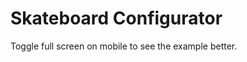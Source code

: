 # Skateboard Configurator

Toggle full screen on mobile to see the example better.

<live-code src="./example.html"></live-code>

<script>
  if (window.innerWidth > 720) {
    // A small hack to scale the size of the demo to make it easier to view inside the live-code preview.
    const livecode = document.querySelector('live-code')

    // const iframe = livecode.shadowRoot.querySelector('iframe')
    // iframe.style.width = "200%"
    // iframe.style.height = "200%"

    // const preview = livecode.shadowRoot.querySelector('.live-code-preview')
    // preview.style.overflow = 'hidden'

    const style = document.createElement('style')
    livecode.shadowRoot.append(style)
    style.textContent = `
      .live-code-preview {
        overflow: hidden;
      }
      .live-code-preview iframe {
        width: 200%;
        height: 200%;
      }
    `

    requestAnimationFrame(function loop() {
      const iframe = livecode.shadowRoot.querySelector('iframe')
      if (iframe?.contentWindow.document?.body) {
        iframe.contentWindow.document.body.style.transformOrigin = 'top left'
        iframe.contentWindow.document.body.style.scale = 0.5
      }
      requestAnimationFrame(loop)
    })
  }
</script>
